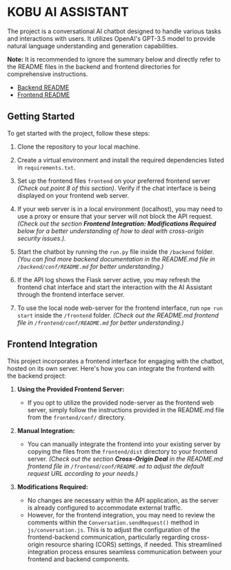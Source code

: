 # KOBU AI ASSISTANT

The project is a conversational AI chatbot designed to handle various tasks and interactions with users. It utilizes OpenAI's GPT-3.5 model to provide natural language understanding and generation capabilities.

**Note:** It is recommended to ignore the summary below and directly refer to the README files in the backend and frontend directories for comprehensive instructions.

- [Backend README](https://github.com/marcelo-m7/kobu-ai-assistant-v3.0/blob/main/backend/conf/README.md)
- [Frontend README](https://github.com/marcelo-m7/kobu-ai-assistant-v3.0/blob/main/frontend/conf/README.md)

## Getting Started

To get started with the project, follow these steps:

1. Clone the repository to your local machine.
2. Create a virtual environment and install the required dependencies listed in `requirements.txt`.
3. Set up the frontend files `frontend` on your preferred frontend server *(Check out point 8 of this section)*. Verify if the chat interface is being displayed on your frontend web server.

4. If your web server is in a local environment (localhost), you may need to use a proxy or ensure that your server will not block the API request. *(Check out the section **Frontend Integration: Modifications Required** below for a better understanding of how to deal with cross-origin security issues.)*.
6. Start the chatbot by running the `run.py` file inside the `/backend` folder. *(You can find more backend documentation in the README.md file in `/backend/conf/README.md` for better understanding.)*

7. If the API log shows the Flask server active, you may refresh the frontend chat interface and start the interaction with the AI Assistant through the frontend interface server.

8. To use the local node web-server for the frontend interface, run `npm run start` inside the `/frontend` folder. *(Check out the README.md frontend file in `/frontend/conf/README.md` for better understanding.)*

## Frontend Integration

This project incorporates a frontend interface for engaging with the chatbot, hosted on its own server. Here's how you can integrate the frontend with the backend project:

1. **Using the Provided Frontend Server:**
   - If you opt to utilize the provided node-server as the frontend web server, simply follow the instructions provided in the README.md file from the `frontend/conf/` directory.

2. **Manual Integration:**
   - You can manually integrate the frontend into your existing server by copying the files from the `frontend/dist` directory to your frontend server. *(Check out the section **Cross-Origin Deal** in the README.md frontend file in `/frontend/conf/README.md` to adjust the default request URL according to your needs.)*

3. **Modifications Required:**
   - No changes are necessary within the API application, as the server is already configured to accommodate external traffic.
   - However, for the frontend integration, you may need to review the comments within the `Conversation.sendRequest()` method in `js/conversation.js`. This is to adjust the configuration of the frontend-backend communication, particularly regarding cross-origin resource sharing (CORS) settings, if needed. This streamlined integration process ensures seamless communication between your frontend and backend components.